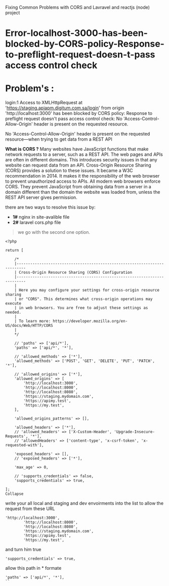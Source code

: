 Fixing Common Problems with CORS and Lavravel and reactjs (node) project

# Error-localhost-3000-has-been-blocked-by-CORS-policy-Response-to-preflight-request-doesn-t-pass access control check


# Problem's :
login:1 Access to XMLHttpRequest at  'https://staging.apiapm.digitum.com.sa/login' 
from origin  'http://localhost:3000' has been blocked by CORS policy: 
Response to preflight request doesn't pass access control check: No 'Access-Control-Allow-Origin' header is present on the requested resource.

No 'Access-Control-Allow-Origin' header is present on the requested resource—when trying to get data from a REST API

**What is CORS ?**
Many websites have JavaScript functions that make network requests to a server, such as a REST API. The web pages and APIs are often in different domains.
This introduces security issues in that any website can request data from an API. Cross-Origin Resource Sharing (CORS) provides a solution to these issues.
It became a W3C recommendation in 2014. It makes it the responsibility of the web browser to prevent unauthorized access to APIs. 
All modern web browsers enforce CORS. They prevent JavaScript from obtaining data from a server in a domain different than the domain the website was loaded from, 
unless the REST API server gives permission.

there are two ways to resolve this issue by:
- **1#** nginx in site-avalible file
- **2#** laravel cors.php file
>we go with the second one option.
```
<?php

return [

    /*
    |--------------------------------------------------------------------------
    | Cross-Origin Resource Sharing (CORS) Configuration
    |--------------------------------------------------------------------------
    |
    | Here you may configure your settings for cross-origin resource sharing
    | or "CORS". This determines what cross-origin operations may execute
    | in web browsers. You are free to adjust these settings as needed.
    |
    | To learn more: https://developer.mozilla.org/en-US/docs/Web/HTTP/CORS
    |
    */

    // 'paths' => ['api/*'],
    'paths' => ['api/*', '*'],

    // 'allowed_methods' => ['*'],
    'allowed_methods' => ['POST', 'GET', 'DELETE', 'PUT', 'PATCH', '*'],

    // 'allowed_origins' => ['*'],
    'allowed_origins' => [
        'http://localhost:3000',
        'http://localhost:8000',
        'http://localhost:8080',
        'https://staging.mydomain.com',
        'https://apimy.test',
        'https://my.test',
    ],

    'allowed_origins_patterns' => [],

    'allowed_headers' => ['*'],
    // 'allowed_headers' => ['X-Custom-Header', 'Upgrade-Insecure-Requests', '*'],
    // 'allowedHeaders' => ['content-type', 'x-csrf-token', 'x-requested-with'],

    'exposed_headers' => [],
    // 'exposed_headers' => ['*'],

    'max_age' => 0,

    // 'supports_credentials' => false,
    'supports_credentials' => true,

];
Collapse

```
write your all local and staging and dev envoirments into the list to allow the request from these URL
```
'http://localhost:3000',
        'http://localhost:8000',
        'http://localhost:8080',
        'https://staging.mydomain.com',
        'https://apimy.test',
        'https://my.test',
```
and turn him true
```
'supports_credentials' => true,
```
allow this path in * formate
```
'paths' => ['api/*', '*'],
``

 
